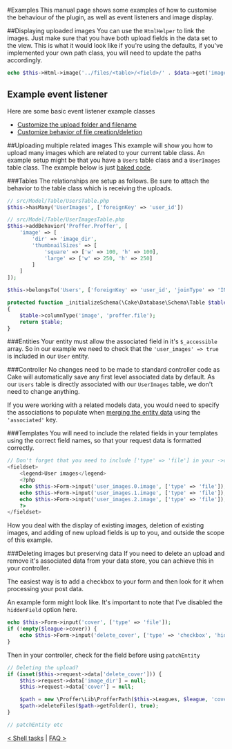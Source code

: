 #Examples
This manual page shows some examples of how to customise the behaviour of the plugin,
as well as event listeners and image display.

##Displaying uploaded images
You can use the `HtmlHelper` to link the images. Just make sure that you have both upload fields in the data set to the view.
This is what it would look like if you're using the defaults, if you've implemented your own path class, you will need
to update the paths accordingly.
```php
echo $this->Html->image('../files/<table>/<field>/' . $data->get('image_dir') . '/<prefix>_' . $data->get('image'));
```

## Example event listener
Here are some basic event listener example classes
* [Customize the upload folder and filename](examples/UploadFilenameListener.md)
* [Customize behavior of file creation/deletion](examples/UploadAndDeleteImageListener.md)

##Uploading multiple related images
This example will show you how to upload many images which are related to your
current table class. An example setup might be that you have a `Users` table class
and a `UserImages` table class. The example below is just [baked code](http://book.cakephp.org/3.0/en/bake/usage.html).

###Tables
The relationships are setup as follows. Be sure to attach the behavior to the
table class which is receiving the uploads.

```php
// src/Model/Table/UsersTable.php
$this->hasMany('UserImages', ['foreignKey' => 'user_id'])

// src/Model/Table/UserImagesTable.php
$this->addBehavior('Proffer.Proffer', [
    'image' => [
        'dir' => 'image_dir',
        'thumbnailSizes' => [
            'square' => ['w' => 100, 'h' => 100],
            'large' => ['w' => 250, 'h' => 250]
        ]
    ]
]);

$this->belongsTo('Users', ['foreignKey' => 'user_id', 'joinType' => 'INNER']);

protected function _initializeSchema(\Cake\Database\Schema\Table $table)
{
    $table->columnType('image', 'proffer.file');
    return $table;
}
```

###Entities
Your entity must allow the associated field in it's `$_accessible` array. So in our
example we need to check that the `'user_images' => true` is included in our `User` entity.

###Controller
No changes need to be made to standard controller code as Cake will automatically save any
first level associated data by default. As our `Users` table is directly associated with
our `UserImages` table, we don't need to change anything.

If you were working with a related models data, you would need to specify the associations
to populate when [merging the entity data](http://book.cakephp.org/3.0/en/orm/saving-data.html#converting-request-data-into-entities)
using the `'associated'` key.

###Templates
You will need to include the related fields in your templates using the correct
field names, so that your request data is formatted correctly.

```php
// Don't forget that you need to include ['type' => 'file'] in your ->create() call
<fieldset>
    <legend>User images</legend>
    <?php
    echo $this->Form->input('user_images.0.image', ['type' => 'file']);
    echo $this->Form->input('user_images.1.image', ['type' => 'file']);
    echo $this->Form->input('user_images.2.image', ['type' => 'file']);
    ?>
</fieldset>
```

How you deal with the display of existing images, deletion of existing images,
and adding of new upload fields is up to you, and outside the scope of this example.

###Deleting images but preserving data
If you need to delete an upload and remove it's associated data from your data store, you can achieve this in your controller.

The easiest way is to add a checkbox to your form and then look for it when processing your post data.

An example form might look like. It's important to note that I've disabled the `hiddenField` option here.

```php
echo $this->Form->input('cover', ['type' => 'file']);
if (!empty($league->cover)) {
    echo $this->Form->input('delete_cover', ['type' => 'checkbox', 'hiddenField' => false, 'label' => 'Remove my cover photo']);
}
```

Then in your controller, check for the field before using `patchEntity`

```php
// Deleting the upload?
if (isset($this->request->data['delete_cover'])) {
    $this->request->data['image_dir'] = null;
    $this->request->data['cover'] = null;

    $path = new \Proffer\Lib\ProfferPath($this->Leagues, $league, 'cover', $this->Leagues->behaviors()->Proffer->config('cover'));
    $path->deleteFiles($path->getFolder(), true);
}

// patchEntity etc
```

[< Shell tasks](shell.md) | [FAQ >](faq.md)
